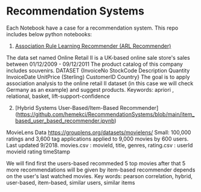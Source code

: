 # Recommendation Systems
Each Notebook have a case for a recommendation system. 
This repo includes below python notebooks:
1. [Association Rule Learning Recommender (ARL Recommender)](https://github.com/hemekci/RecommendationSystems/blob/main/AssociatonRuleRecommender.ipynb)

The data set named Online Retail II is a UK-based online sale store's sales between 01/12/2009 - 09/12/2011 The product catalog of this company includes souvenirs. DATASET {InvoiceNo StockCode Description Quantity InvoiceDate UnitPrice (Sterling) CustomerID Country}
The goal is to apply association analysis to the online retail II dataset (in this case we will check Germany as an example) and suggest products.
Keywords: apriori , relational, basket, lift-support-confidence
    
2. [Hybrid Systems User-Based/Item-Based Recommender] (https://github.com/hemekci/RecommendationSystems/blob/main/item_based_user_based_recommender.ipynb)

MovieLens Data https://grouplens.org/datasets/movielens/
Small: 100,000 ratings and 3,600 tag applications applied to 9,000 movies by 600 users. Last updated 9/2018.
movies.csv : movieId, title, genres, rating.csv : userId movieId rating timeStamp

We will find first the users-based recommeded 5 top movies after that 5 more recommendations will be given by item-based recommender depends on the user's last watched movies.
Key words: pearson correlation, hybrid, user-based, item-based, similar users, similar items
